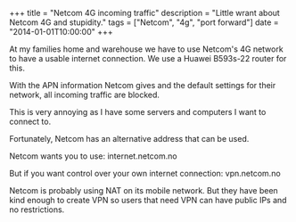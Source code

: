 +++
title = "Netcom 4G incoming traffic"
description = "Little wrant about Netcom 4G and stupidity."
tags = ["Netcom", "4g", "port forward"]
date = "2014-01-01T10:00:00"
+++

At my families home and warehouse we have to use Netcom's 4G network to have a usable internet connection. We use a Huawei B593s-22 router for this.

With the APN information Netcom gives and the default settings for their network, all incoming traffic are blocked.

This is very annoying as I have some servers and computers I want to connect to.

Fortunately, Netcom has an alternative address that can be used.

Netcom wants you to use:
    internet.netcom.no

But if you want control over your own internet connection:
    vpn.netcom.no

Netcom is probably using NAT on its mobile network. But they have been kind enough to create VPN so users that need VPN can have public IPs and no restrictions.
